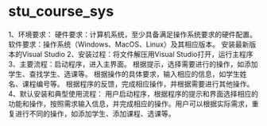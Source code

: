 # stu_course_sys
1、环境要求：
硬件要求：计算机系统，至少具备满足操作系统要求的硬件配置。
软件要求：操作系统（Windows、MacOS、Linux）及其相应版本。
		   安装最新版本的Visual Studio
2、安装过程：将文件解压用Visual Studio打开，运行主程序
3、主要流程：启动程序，进入主界面。
根据提示，选择需要进行的操作，如添加学生、查找学生、选课等。
根据操作的具体要求，输入相应的信息，如学生姓名、课程编号等。
根据程序的反馈，完成相应操作，并根据需要进行其他操作。
4、默认安装和典型使用流程：
用户启动程序，根据程序的提示和界面选择相应的功能和操作，按照需求输入信息，并完成相应的操作。用户可以根据实际需求，重复进行不同的操作，如添加学生、添加课程、选课等。
